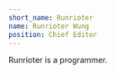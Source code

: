 ```yaml
---
short_name: Runrioter
name: Runrioter Wung
position: Chief Editor
---
```

Runrioter is a programmer.
